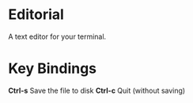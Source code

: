 # Editorial

A text editor for your terminal.

# Key Bindings

**Ctrl-s**	Save the file to disk
**Ctrl-c**	Quit (without saving)